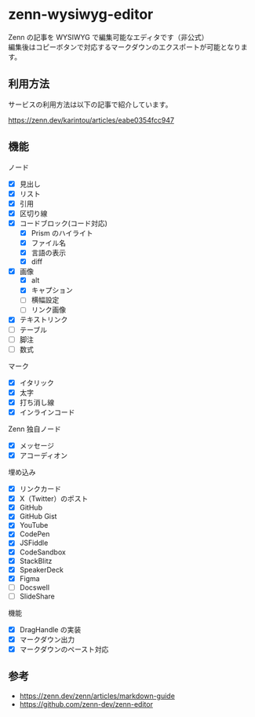 # zenn-wysiwyg-editor

Zenn の記事を WYSIWYG で編集可能なエディタです（非公式）  
編集後はコピーボタンで対応するマークダウンのエクスポートが可能となります。

## 利用方法

サービスの利用方法は以下の記事で紹介しています。

https://zenn.dev/karintou/articles/eabe0354fcc947

## 機能

ノード

- [x] 見出し
- [x] リスト
- [x] 引用
- [x] 区切り線
- [x] コードブロック(コード対応)
  - [x] Prism のハイライト
  - [x] ファイル名
  - [x] 言語の表示
  - [x] diff
- [x] 画像
  - [x] alt
  - [x] キャプション
  - [ ] 横幅設定
  - [ ] リンク画像
- [x] テキストリンク
- [ ] テーブル
- [ ] 脚注
- [ ] 数式

マーク

- [x] イタリック
- [x] 太字
- [x] 打ち消し線
- [x] インラインコード

Zenn 独自ノード

- [x] メッセージ
- [x] アコーディオン

埋め込み

- [x] リンクカード
- [x] X（Twitter）のポスト
- [x] GitHub
- [x] GitHub Gist
- [x] YouTube
- [x] CodePen
- [x] JSFiddle
- [x] CodeSandbox
- [x] StackBlitz
- [x] SpeakerDeck
- [x] Figma
- [ ] Docswell
- [ ] SlideShare

機能

- [x] DragHandle の実装
- [x] マークダウン出力
- [x] マークダウンのペースト対応

## 参考

- https://zenn.dev/zenn/articles/markdown-guide
- https://github.com/zenn-dev/zenn-editor
